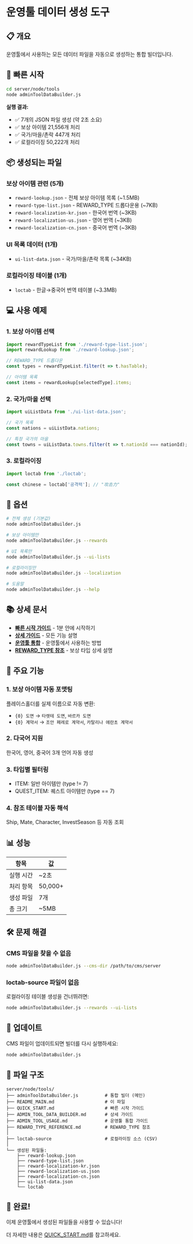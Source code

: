 # 운영툴 데이터 생성 도구

## 📋 개요

운영툴에서 사용하는 모든 데이터 파일을 자동으로 생성하는 통합 빌더입니다.

## 🚀 빠른 시작

```bash
cd server/node/tools
node adminToolDataBuilder.js
```

**실행 결과:**
- ✅ 7개의 JSON 파일 생성 (약 2초 소요)
- ✅ 보상 아이템 21,556개 처리
- ✅ 국가/마을/촌락 447개 처리
- ✅ 로컬라이징 50,222개 처리

## 📦 생성되는 파일

### 보상 아이템 관련 (5개)
- `reward-lookup.json` - 전체 보상 아이템 목록 (~1.5MB)
- `reward-type-list.json` - REWARD_TYPE 드롭다운용 (~7KB)
- `reward-localization-kr.json` - 한국어 번역 (~3KB)
- `reward-localization-us.json` - 영어 번역 (~3KB)
- `reward-localization-cn.json` - 중국어 번역 (~3KB)

### UI 목록 데이터 (1개)
- `ui-list-data.json` - 국가/마을/촌락 목록 (~34KB)

### 로컬라이징 테이블 (1개)
- `loctab` - 한글→중국어 번역 테이블 (~3.3MB)

## 💻 사용 예제

### 1. 보상 아이템 선택

```javascript
import rewardTypeList from './reward-type-list.json';
import rewardLookup from './reward-lookup.json';

// REWARD_TYPE 드롭다운
const types = rewardTypeList.filter(t => t.hasTable);

// 아이템 목록
const items = rewardLookup[selectedType].items;
```

### 2. 국가/마을 선택

```javascript
import uiListData from './ui-list-data.json';

// 국가 목록
const nations = uiListData.nations;

// 특정 국가의 마을
const towns = uiListData.towns.filter(t => t.nationId === nationId);
```

### 3. 로컬라이징

```javascript
import loctab from './loctab';

const chinese = loctab['공격력']; // "攻击力"
```

## 🔧 옵션

```bash
# 전체 생성 (기본값)
node adminToolDataBuilder.js

# 보상 아이템만
node adminToolDataBuilder.js --rewards

# UI 목록만
node adminToolDataBuilder.js --ui-lists

# 로컬라이징만
node adminToolDataBuilder.js --localization

# 도움말
node adminToolDataBuilder.js --help
```

## 📚 상세 문서

- **[빠른 시작 가이드](QUICK_START.md)** - 1분 안에 시작하기
- **[상세 가이드](ADMIN_TOOL_DATA_BUILDER.md)** - 모든 기능 설명
- **[운영툴 통합](ADMIN_TOOL_USAGE.md)** - 운영툴에서 사용하는 방법
- **[REWARD_TYPE 참조](REWARD_TYPE_REFERENCE.md)** - 보상 타입 상세 설명

## 🎯 주요 기능

### 1. 보상 아이템 자동 포맷팅
플레이스홀더를 실제 이름으로 자동 변환:
- `{0} 도면` → `타렛테 도면`, `바르카 도면`
- `{0} 계약서` → `조안 페레로 계약서`, `카탈리나 에란초 계약서`

### 2. 다국어 지원
한국어, 영어, 중국어 3개 언어 자동 생성

### 3. 타입별 필터링
- ITEM: 일반 아이템만 (type != 7)
- QUEST_ITEM: 퀘스트 아이템만 (type == 7)

### 4. 참조 테이블 자동 해석
Ship, Mate, Character, InvestSeason 등 자동 조회

## 📊 성능

| 항목 | 값 |
|------|------|
| 실행 시간 | ~2초 |
| 처리 항목 | 50,000+ |
| 생성 파일 | 7개 |
| 총 크기 | ~5MB |

## 🛠️ 문제 해결

### CMS 파일을 찾을 수 없음
```bash
node adminToolDataBuilder.js --cms-dir /path/to/cms/server
```

### loctab-source 파일이 없음
로컬라이징 테이블 생성을 건너뛰려면:
```bash
node adminToolDataBuilder.js --rewards --ui-lists
```

## 🔄 업데이트

CMS 파일이 업데이트되면 빌더를 다시 실행하세요:
```bash
node adminToolDataBuilder.js
```

## 📝 파일 구조

```
server/node/tools/
├── adminToolDataBuilder.js          # 통합 빌더 (메인)
├── README_MAIN.md                   # 이 파일
├── QUICK_START.md                   # 빠른 시작 가이드
├── ADMIN_TOOL_DATA_BUILDER.md       # 상세 가이드
├── ADMIN_TOOL_USAGE.md              # 운영툴 통합 가이드
├── REWARD_TYPE_REFERENCE.md         # REWARD_TYPE 참조
│
├── loctab-source                    # 로컬라이징 소스 (CSV)
│
└── 생성된 파일들:
    ├── reward-lookup.json
    ├── reward-type-list.json
    ├── reward-localization-kr.json
    ├── reward-localization-us.json
    ├── reward-localization-cn.json
    ├── ui-list-data.json
    └── loctab
```

## 🎉 완료!

이제 운영툴에서 생성된 파일들을 사용할 수 있습니다!

더 자세한 내용은 [QUICK_START.md](QUICK_START.md)를 참고하세요.

